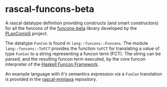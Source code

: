# rascal-funcons-beta
A rascal datatype definition providing constructs (and smart constructors) for all the funcons of the [funcons-beta](https://plancomps.github.io/CBS-beta/Funcons-beta/Funcons-Index/) library developed by the [PLanCompS](https://plancomps.org) project.

The datatype `FunCon` is found in `lang::funcons::Funcons`.
The module `lang::funcons::ToFCT` provides the function `toFCT` for translating a value of type `FunCon` to a string representing a funcon term (FCT).
The string can be parsed, and the resulting funcon term executed, by the core funcon interpreter of the [Haskell Funcon Framework](https://hackage.haskell.org/package/funcons-tools).

An example language with it's semantics expression via a `FunCon` translation is provided in the [rascal-minijava](https://github.com/ltbinsbe/rascal-minijava) repository.

